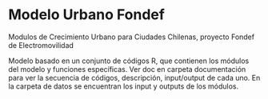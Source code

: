 # Modelo Urbano Fondef
 Modulos de Crecimiento Urbano para Ciudades Chilenas, proyecto Fondef de Electromovilidad
 
 Modelo basado en un conjunto de códigos R, que contienen los módulos del modelo y funciones específicas.
 Ver doc en carpeta documentación para ver la secuencia de códigos, descripción, input/output de cada uno. 
En la carpeta de datos se encuentran los input y outputs de los módulos.
